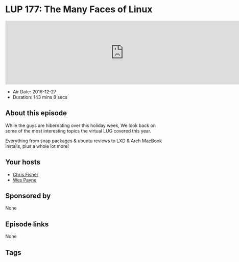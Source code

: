 # LUP 177: The Many Faces of Linux

<iframe src="https://player.fireside.fm/v2/RUkczH-V+gXqvtCWB?theme=dark" width="740" height="200" frameborder="0" scrolling="no"></iframe>

* Air Date: 2016-12-27
* Duration: 143 mins 8 secs

## About this episode

While the guys are hibernating over this holiday week, We look back on some of the most interesting topics the virtual LUG covered this year.

Everything from snap packages & ubuntu reviews to LXD & Arch MacBook installs, plus a whole lot more!

## Your hosts
* [Chris Fisher](https://linuxunplugged.com/hosts/chrislas)
* [Wes Payne](https://linuxunplugged.com/hosts/wes)

## Sponsored by

None



## Episode links

None



## Tags

